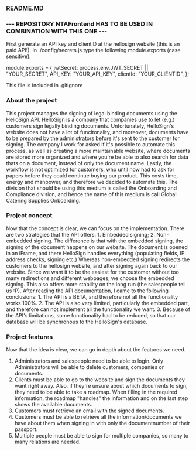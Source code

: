 ### README.MD

### --- REPOSITORY NTAFrontend HAS TO BE USED IN COMBINATION WITH THIS ONE --- ###

First generate an API key and clientID at the hellosign website (this is an paid API!). In ./config/secrets.js type the following module.exports (case sensitive):

module.exports = {
  jwtSecret: process.env.JWT_SECRET || "YOUR_SECRET",
  API_KEY: "YOUR_API_KEY",
  clientId: "YOUR_CLIENTID",
};


This file is included in .gitignore

### About the project
This project manages the signing of legal binding documents using the HelloSign API. HelloSign is a company that companies use to let (e.g.) customers sign legally binding documents. Unfortunately, HelloSign's website does not have a lot of funcitonality, and moreover, documents have to be prepared by the administrators before it's sent to the customer for signing. The company I work for asked if it's possible to automate this process, as well as creating a more maintainable website, where documents are stored more organized and where you're be able to also search for data thats on a document, instead of only the document name. Lastly, the workflow is not optimized for customers, who until now had to ask for papers before they could continue buying our product. This costs time, energy and manpower, and therefore we decided to automate this. The division that should be using this medium is called the Onboarding and Compliance division, and hence the name of this medium is call Global Catering Supplies Onboarding.

### Project concept
Now that the concept is clear, we can focus on the implementation. There are two strategies that the API offers: 1. Embedded signing; 2. Non-embedded signing. The difference is that with the embedded signing, the signing of the document happens on our website. The document is opened in an iFrame, and there HelloSign handles everything (populating fields, IP address checks, signing etc.) Whereas non-embedded signing redirects the customers to the hellosign website, and after signing again back to our website. Since we want it to be the easiest for the customer without too many redirections and different webpages, we choose the embedded signing. This also offers more stability on the long run (the salespeople tell us :P).
After reading the API documentation, I came to the following conclusions: 1. The API is a BETA, and therefore not all the functionality works 100%. 2. The API is also very limited, particularly the embedded part, and therefore can not implement all the functionality we want. 3. Because of the API's limitations, some functionality had to be reduced, so that our database will be synchronous to the HelloSign's database.

### Project features
Now that the idea is clear, we can go in depth about the features we need.
1. Administrators and salespeople need to be able to login. Only Administrators will be able to delete customers, companies or documents.
2. Clients must be able to go to the website and sign the documents they want right away. Also, if they're unsure about which documents to sign, they need to be able to take a roadmap. When filling in the required information, the roadmap "handles" the information and on the last step shows the available documents.
3. Customers must retrieve an email with the signed documents.
4. Customers must be able to retrieve all the information/documents we have about them when signing in with only the documentnumber of their passport.
5. Multiple people must be able to sign for multiple companies, so many to many relations are needed.